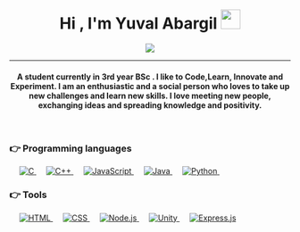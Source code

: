 <h1 align="center">Hi , I'm Yuval Abargil <img src="https://media.giphy.com/media/hvRJCLFzcasrR4ia7z/giphy.gif" width="35"></h1>
<p align="center">
  <a href="[https://github.com/DenverCoder1/readme-typing-svg](https://github.com/YAbargil)"><img src="https://readme-typing-svg.herokuapp.com?lines=Computer+Science+Student;Full+Stack+Web+Developer;Autodidact;Always%20learning%20new%20things&center=true&width=500&height=50"></a>
</p>
<hr/>
<h4 align="center">A student currently in 3rd year BSc . I like to Code,Learn, Innovate and Experiment. I am an enthusiastic and a social person who loves to take up new challenges and learn new skills. I love meeting new people, exchanging ideas and spreading knowledge and positivity.</h4>
<br>

### 👉 Programming languages

<p align="left"> 
  &emsp; 
  <a href="https://github.com/YAbargil" target="_blank"> 
    <img alt="C" src="https://img.shields.io/badge/C%20-%232370ED.svg?logo=c&logoColor=white">
  </a> 
  &emsp;
  <a href="https://github.com/YAbargil" target="_blank"> 
    <img alt="C++" src="https://img.shields.io/badge/C++%20-%2300599C.svg?logo=c%2B%2B&logoColor=white">
  </a> 
  &emsp;
  <a href="https://github.com/YAbargil" target="_blank"> 
     <img alt="JavaScript" src="https://img.shields.io/badge/JavaScript%20-%23F7DF1E.svg?logo=javascript&logoColor=black">
   </a>
  &emsp;
  <a href="https://github.com/YAbargil" target="_blank"> 
    <img alt="Java" src="https://img.shields.io/badge/Java-%23007396.svg?logo=java&logoColor=white">
  </a>
  &emsp;
   <a href="https://github.com/YAbargil" target="_blank">
    <img alt="Python" src="https://img.shields.io/badge/Python%20-%2314354C.svg?logo=python&logoColor=white">
  </a>
  &emsp;

### 👉 Tools
<p align="left"> 
  &emsp; 
  <a href="https://github.com/YAbargil" target="_blank"> 
   <img alt="HTML" src="https://img.shields.io/badge/HTML5%20-%23E34F26.svg?logo=html5&logoColor=white">
  </a>   
  &emsp;
  <a href="https://github.com/YAbargil" target="_blank">
    <img alt="CSS" src="https://img.shields.io/badge/CSS%20-%231572B6.svg?logo=css3&logoColor=white">
  </a> 
   &emsp;
  <a href="https://github.com/YAbargil" target="_blank"> 
    <img alt="Node.js" src="https://img.shields.io/badge/-Nodejs-green?style=flat&logo=Node.js"/>
  </a>
    &emsp;
  <a href="https://github.com/YAbargil" target="_blank"> 
    <img alt="Unity" src="https://img.shields.io/badge/Unity-100000?style=for-the-badge&logo=unity&logoColor=white"/>
  </a>
     &emsp;
  <a href="https://github.com/YAbargil" target="_blank"> 
    <img alt="Express.js" src="https://img.shields.io/badge/Express.js-404D59?style=for-the-badge"/>
  </a>
</p>


